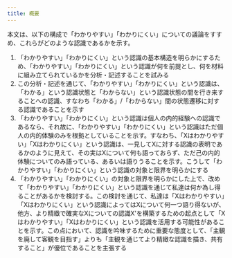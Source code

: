 ```yaml
---
title: 概要
---
```


本文は、以下の構成で「わかりやすい」「わかりにくい」についての議論をすすめ、これらがどのような認識であるかを示す。

1. 「わかりやすい」「わかりにくい」という認識の基本構造を明らかにするため、「わかりやすい」「わかりにくい」という認識が何を前提とし、何を材料に組み立てられているかを分析・記述することを試みる
2. この分析・記述を通じて、「わかりやすい」「わかりにくい」という認識は、「わかる」という認識状態と「わからない」という認識状態の間を行き来することへの認識、すなわち「わかる」/「わからない」間の状態遷移に対する認識であることを示す
3. 「わかりやすい」「わかりにくい」という認識は個人の内的経験への認識であるなら、それ故に、「わかりやすい」「わかりにくい」という認識はただ個人の内的体験のみを根拠としていることを示す。すなわち、「Xはわかりやすい」「Xはわかりにくい」という認識は、一見してXに対する認識の表明であるかのように見えて、その実はXについて何も語っておらず、ただ己の内的体験についてのみ語っている、あるいは語りうることを示す。こうして「わかりやすい」「わかりにくい」という認識の対象と限界を明らかにする
4. 「わかりやすい」「わかりにくい」の対象と限界を明らかにした上で、改めて「わかりやすい」「わかりにくい」という認識を通じて私達は何か為し得ることがあるかを検討する。この検討を通じて、私達は「Xはわかりやすい」「Xはわかりにくい」という認識によってはXについて何一つ語り得ないが、他方、より精緻で確実なXについての認識X'を構築するための起点として「Xはわかりやすい」「Xはわかりにくい」という認識を活用する可能性があることを示す。この点において、認識を吟味するために重要な態度として、「主観を廃して客観を目指す」よりも「主観を通じてより精緻な認識を描き、共有すること」が優位であることを主張する
